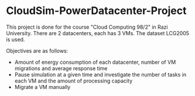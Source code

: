 # CloudSim-PowerDatacenter-Project

This project is done for the course "Cloud Computing 98/2" in Razi University. There are 2 datacenters, each has 3 VMs. The dataset LCG2005 is used. 

Objectives are as follows:
 - Amount of energy consumption of each datacenter, number of VM migrations and average response time
 - Pause simulation at a given time and investigate the number of tasks in each VM and the amount of processing capacity
 - Migrate a VM manually
